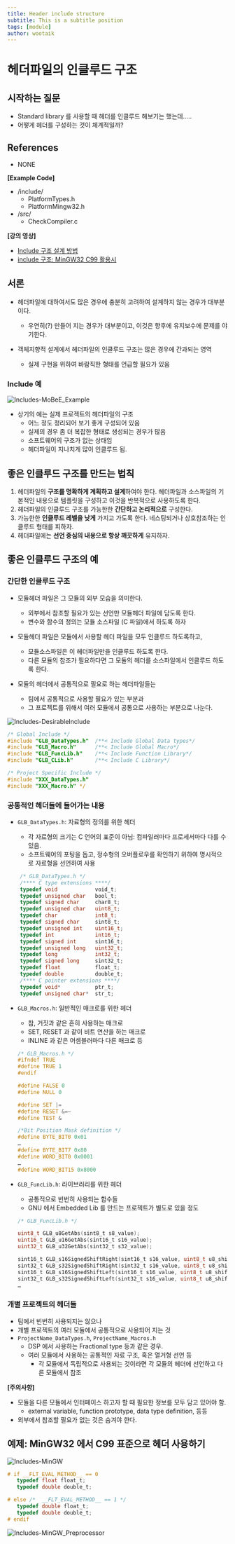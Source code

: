 ```yaml
---
title: Header include structure
subtitle: This is a subtitle position
tags: [module]
author: wootaik
---
```


# 헤더파일의 인클루드 구조

## 시작하는 질문

* Standard library 를 사용할 때 헤더를 인클루드 해보기는 했는데.....
* 어떻게 헤더를 구성하는 것이 체계적일까?



## References

* NONE

**[Example Code]**

* /include/
    * PlatformTypes.h
    * PlatformMingw32.h
* /src/
    * CheckCompiler.c

**[강의 영상]**

* [Include 구조 설계 방법](https://drive.google.com/open?id=1-domEgxfBXBaHZnovtcVfTGlC3kO2-Jg)
* [include 구조: MinGW32 C99  활용시](https://drive.google.com/open?id=1gE4JBr8AJUy6y6WT4skKjXE3aX6dkyXQ)



## 서론

* 헤더파일에 대하여서도 많은 경우에 충분히 고려하여 설계하지 않는 경우가 대부분이다.
    * 우연히(?) 만들어 지는 경우가 대부분이고, 이것은 향후에 유지보수에 문제를 야기한다.

* 객체지향적 설계에서 헤더파일의 인클루드 구조는 많은 경우에 간과되는 영역
    * 실제 구현을 위하여 바람직한 형태를 언급할 필요가 있음

### Include 예

![Includes-MoBeE_Example](/assets/images/Includes-MoBeE_Example.png)

* 상기의 예는 실제 프로젝트의 헤더파일의 구조
    * 어느 정도 정리되어 보기 좋게 구성되어 있음
    * 실제의 경우 좀 더 복잡한 형태로 생성되는 경우가 많음
    * 소프트웨어의 구조가 없는 상태임
    * 헤더파일이 지나치게 많이 인클루드 됨.



## 좋은 인클루드 구조를 만드는 법칙

1. 헤더파일의 **구조를 명확하게 계획하고 설계**하여야 한다.  헤더파일과 소스파일의 기본적인
내용으로 템플릿을 구성하고 이것을 반복적으로 사용하도록 한다.
2. 헤더파일의 인클루드 구조를 가능한한 **간단하고 논리적으로** 구성한다.
3. 가능한한 **인클루드 레벨을 낮게** 가지고 가도록 한다. 네스팅되거나 상호참조하는 인클루드
    형태를 피하자.
4. 헤더파일에는 **선언 중심의 내용으로 항상 깨끗하게** 유지하자.



## 좋은 인클루드 구조의 예

### 간단한 인클루드 구조

* 모듈헤더 파일은 그 모듈의 외부 모습을 의미한다.
    * 외부에서 참조할 필요가 있는 선언만 모듈헤더 파일에 담도록 한다.
    * 변수와 함수의 정의는 모듈 소스파일 (C 파일)에서 하도록 하자
* 모듈헤더 파일은 모듈에서 사용할 헤더 파일을 모두 인클루드 하도록하고,
  * 모듈소스파일은 이 헤더파일만을 인클루드 하도록 한다.
  * 다른 모듈의 참조가 필요하다면 그 모듈의 헤더를 소스파일에서 인클루드 하도록 한다.

* 모듈의 헤더에서 공통적으로 필요로 하는 헤더파일들는
    * 팀에서 공통적으로 사용할 필요가 있는 부분과
    * 그 프로젝트를 위해서 여러 모듈에서 공통으로 사용하는 부분으로 나눈다.



![Includes-DesirableInclude](/assets/images/Includes-DesirableInclude.svg)



```c
/* Global Include */
#include "GLB_DataTypes.h" 	/**< Include Global Data types*/
#include "GLB_Macro.h" 		/**< Include Global Macro*/
#include "GLB_FuncLib.h" 	/**< Include Function Library*/
#include "GLB_CLib.h" 		/**< Include C Library*/

/* Project Specific Include */
#include "XXX_DataTypes.h"
#include "XXX_Macro.h" */
```



### 공통적인 헤더들에 들어가는 내용

* `GLB_DataTypes.h`: 자료형의 정의를 위한 헤더

    * 각 자료형의 크기는 C 언어의 표준이 아님: 컴파일러마다 프로세서마다 다를 수 있음.
    * 소프트웨어의 포팅을 돕고, 정수형의 오버플로우를 확인하기 위하여 명시적으로 자료형을 선언하여 사용

```c
    /* GLB_DataTypes.h */
    /**** C type extensions ****/
    typedef void 			void_t;
    typedef unsigned char 	bool_t;
    typedef signed char 	char8_t;
    typedef unsigned char 	uint8_t;
    typedef char 			int8_t;
    typedef signed char 	sint8_t;
    typedef unsigned int 	uint16_t;
    typedef int 			int16_t;
    typedef signed int 		sint16_t;
    typedef unsigned long 	uint32_t;
    typedef long 			int32_t;
    typedef signed long 	sint32_t;
    typedef float 			float_t;
    typedef double 			double_t;
    /**** C pointer extensions ****/
    typedef void* 			ptr_t;
    typedef unsigned char* 	str_t;
```



* `GLB_Macros.h`: 일반적인 매크로를 위한 헤더

    * 참, 거짓과 같은 흔히 사용하는 매크로
    * SET, RESET 과 같이 비트 연산을 하는 매크로
    * INLINE 과 같은 어셈블러마다 다른 매크로 등

    ```c
    /* GLB_Macros.h */
    #ifndef TRUE
    #define TRUE 1
    #endif

    #define FALSE 0
    #define NULL 0

    #define SET |=
    #define RESET &=~
    #define TEST &

    /*Bit Position Mask definition */
    #define BYTE_BIT0 0x01
    …
    #define BYTE_BIT7 0x80
    #define WORD_BIT0 0x0001
    …
    #define WORD_BIT15 0x8000
    ```



* `GLB_FuncLib.h`: 라이브러리를 위한 헤더

    * 공통적으로 빈번히 사용되는 함수들
    * GNU 에서 Embedded Lib 를 만드는 프로젝트가 별도로 있을 정도

    ```c
    /* GLB_FuncLib.h */

    uint8_t GLB_u8GetAbs(sint8_t s8_value);
    uint16_t GLB_u16GetAbs(sint16_t s16_value);
    uint32_t GLB_u32GetAbs(sint32_t s32_value);

    sint16_t GLB_s16SignedShiftRight(sint16_t s16_value, uint8_t u8_shift);
    sint32_t GLB_s32SignedShiftRight(sint32_t s16_value, uint8_t u8_shift);
    sint16_t GLB_s16SignedShiftLeft(sint16_t s16_value, uint8_t u8_shift);
    sint32_t GLB_s32SignedShiftLeft(sint32_t s16_value, uint8_t u8_shift);
    …
    ```



### 개별 프로젝트의 헤더들

* 팀에서 빈번히 사용되지는 않으나
* 개별 프로젝트의 여러 모듈에서 공통적으로 사용되어 지는 것
* `ProjectName_DataTypes.h`, `ProjectName_Macros.h`
    * DSP 에서 사용하는 Fractional type 등과 같은 경우.
    * 여러 모듈에서 사용하는 공통적인 자료 구조, 혹은 열거형 선언 등
        - 각 모듈에서 독립적으로 사용되는 것이라면 각 모듈의 헤더에 선언하고 다른 모듈에서 참조

**[주의사항]**

* 모듈을 다른 모듈에서 인터페이스 하고자 할 때 필요한 정보를 모두 담고 있어야 함.
    * external variable, function prototype, data type definition, 등등
* 외부에서 참조할 필요가 없는 것은 숨겨야 한다.



## 예제: MinGW32 에서 C99 표준으로 헤더 사용하기



![Includes-MinGW](/assets/images/Includes-MinGW.svg)

```c
# if __FLT_EVAL_METHOD__ == 0
   typedef float float_t;
   typedef double double_t;

# else /*  __FLT_EVAL_METHOD__ == 1 */
   typedef double float_t;
   typedef double double_t;
# endif
```

![Includes-MinGW_Preprocessor](/assets/images/Includes-MinGW_Preprocessor.png)
